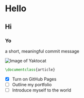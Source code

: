 # Hello 
## Hi
### Yo

a short, meaningful commit message

![Image of Yaktocat](https://octodex.github.com/images/yaktocat.png)

```tex
\documentclass{article}
```
- [x] Turn on GitHub Pages
- [ ] Outline my portfolio
- [ ] Introduce myself to the world
